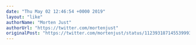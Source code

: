 ```yaml
---
date: "Thu May 02 12:46:54 +0000 2019"
layout: "like"
authorName: "Morten Just"
authorUrl: "https://twitter.com/mortenjust"
originalPost: "https://twitter.com/mortenjust/status/1123931871455399938"
---
```

